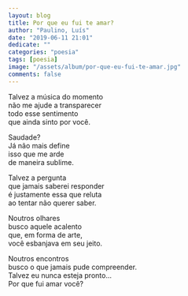 ```yaml
---
layout: blog
title: Por que eu fui te amar?
author: "Paulino, Luís"
date: "2019-06-11 21:01"
dedicate: ""
categories: "poesia"
tags: [poesia]
image: "/assets/album/por-que-eu-fui-te-amar.jpg"
comments: false
---
```

Talvez a música do momento\
não me ajude a transparecer\
todo esse sentimento\
que ainda sinto por você.

Saudade?\
Já não mais define\
isso que me arde\
de maneira sublime.

Talvez a pergunta\
que jamais saberei responder\
é justamente essa que reluta\
ao tentar não querer saber.

Noutros olhares\
busco aquele acalento\
que, em forma de arte,\
você esbanjava em seu jeito.

Noutros encontros\
busco o que jamais pude compreender.\
Talvez eu nunca esteja pronto...\
Por que fui amar você?
